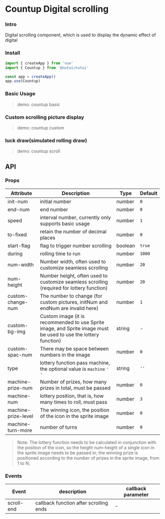 # Countup Digital scrolling

### Intro

Digital scrolling component, which is used to display the dynamic effect of digital

### Install

```js
import { createApp } from 'vue'
import { Countup } from '@nutui/nutui'

const app = createApp()
app.use(Countup)
```

### Basic Usage

> demo: countup basic

### Custom scrolling picture display

> demo: countup custom

### luck draw(simulated rolling draw)

> demo: countup scroll

## API

### Props

| Attribute | Description | Type | Default |
| --- | --- | --- | --- |
| init-num | initial number | number | `0` |
| end-num | end number | number | `0` |
| speed | interval number, currently only supports basic usage | number | `1` |
| to-fixed | retain the number of decimal places | number | `0` |
| start-flag | flag to trigger number scrolling | boolean | `true` |
| during | rolling time to run | number | `1000` |
| num-width | Number width, often used to customize seamless scrolling | number | `20` |
| num-height | Number height, often used to customize seamless scrolling (required for lottery function) | number | `20` |
| custom-change-num | The number to change (for custom pictures, initNum and endNum are invalid here) | number | `1` |
| custom-bg-img | Custom image (it is recommended to use Sprite image, and Sprite image must be used to use the lottery function) | string | - |
| custom-spac-num | There may be space between numbers in the image | number | `0` |
| type | lottery function pass machine, the optional value is `machine` `' '` | string | `''` |
| machine-prize-num | Number of prizes, how many prizes in total, must be passed | number | `0` |
| machine-num | lottery position, that is, how many times to roll, must pass | number | `3` |
| machine-prize-level | The winning icon, the position of the icon in the sprite image | number | `0` |
| machine-turn-more | number of turns | number | `0` |

> Note: The lottery function needs to be calculated in conjunction with the position of the icon, so the height num-height of a single icon in the sprite image needs to be passed in; the winning prize is positioned according to the number of prizes in the sprite image, from 1 to N;

### Events

| Event | description | callback parameter |
| --- | --- | --- |
| scroll-end | callback function after scrolling ends | - |
